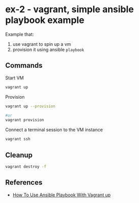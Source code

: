 # ex-2 - vagrant, simple ansible playbook example

Example that:

 1. use vagrant to spin up a vm
 2. provision it using ansible `playbook`

## Commands

Start VM

```sh
vagrant up
```

Provision

```sh
vagrant up --provision

#or
vagrant provision
```

Connect a terminal session to the VM instance

```sh
vagrant ssh
```

## Cleanup

```sh
vagrant destroy -f
```

## References

* [How To Use Ansible Playbook With Vagrant up](https://computingforgeeks.com/run-ansible-playbook-with-vagrant-up/)
